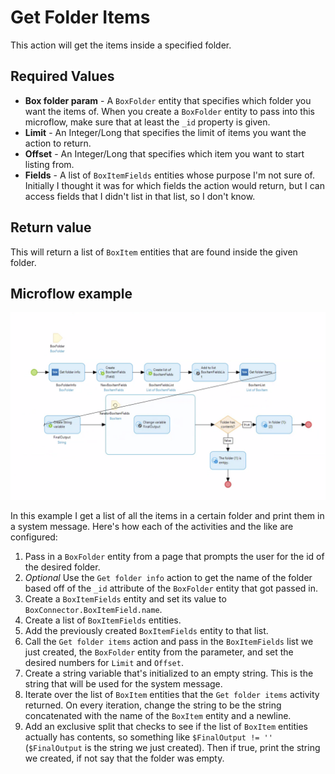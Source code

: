 # Get Folder Items

This action will get the items inside a specified folder.

## Required Values

* **Box folder param** - A `BoxFolder` entity that specifies which folder you want the items of. When you create a `BoxFolder` entity to pass into this microflow, make sure that at least the `_id` property is given.
* **Limit** - An Integer/Long that specifies the limit of items you want the action to return.
* **Offset** - An Integer/Long that specifies which item you want to start listing from.
* **Fields** - A list of `BoxItemFields` entities whose purpose I'm not sure of. Initially I thought it was for which fields the action would return, but I can access fields that I didn't list in that list, so I don't know.

## Return value

This will return a list of `BoxItem` entities that are found inside the given folder.

## Microflow example

![](../../res/get-folder-items.png)

In this example I get a list of all the items in a certain folder and print them in a system message. Here's how each of the activities and the like are configured:

1) Pass in a `BoxFolder` entity from a page that prompts the user for the id of the desired folder.
2) _Optional_ Use the `Get folder info` action to get the name of the folder based off of the `_id` attribute of the `BoxFolder` entity that got passed in.
3) Create a `BoxItemFields` entity and set its value to `BoxConnector.BoxItemField.name`.
4) Create a list of `BoxItemFields` entities.
5) Add the previously created `BoxItemFields` entity to that list.
6) Call the `Get folder items` action and pass in the `BoxItemFields` list we just created, the `BoxFolder` entity from the parameter, and set the desired numbers for `Limit` and `Offset`.
7) Create a string variable that's initialized to an empty string. This is the string that will be used for the system message.
8) Iterate over the list of `BoxItem` entities that the `Get folder items` activity returned. On every iteration, change the string to be the string concatenated with the name of the `BoxItem` entity and a newline.
9) Add an exclusive split that checks to see if the list of `BoxItem` entities actually has contents, so something like `$FinalOutput != ''` (`$FinalOutput` is the string we just created). Then if true, print the string we created, if not say that the folder was empty.
